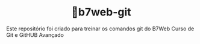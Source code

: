 <h1 align="center">🐘b7web-git</h1>
Este repositório foi criado para treinar os comandos git do B7Web Curso de Git e GitHUB Avançado
